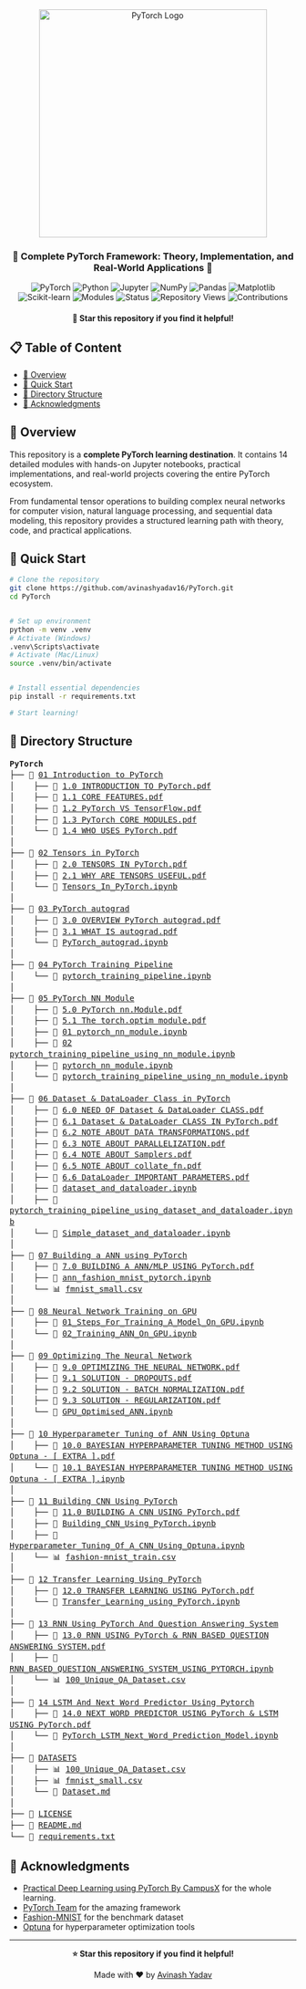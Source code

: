 <div align="center">

<img src="https://raw.githubusercontent.com/pytorch/pytorch/master/docs/source/_static/img/pytorch-logo-dark.png" width="400" alt="PyTorch Logo"/>

<h3> 🎯 Complete PyTorch Framework: Theory, Implementation, and Real-World Applications 🎯 </h3>

<p>
<img src="https://img.shields.io/badge/PyTorch-EE4C2C?style=for-the-badge&logo=PyTorch&logoColor=white" alt="PyTorch"/>
<img src="https://img.shields.io/badge/Python-3776AB?style=for-the-badge&logo=python&logoColor=white" alt="Python"/>
<img src="https://img.shields.io/badge/Jupyter-F37626.svg?style=for-the-badge&logo=Jupyter&logoColor=white" alt="Jupyter"/>
<img src="https://img.shields.io/badge/NumPy-013243?style=for-the-badge&logo=numpy&logoColor=white" alt="NumPy"/>
<img src="https://img.shields.io/badge/Pandas-150458?style=for-the-badge&logo=pandas&logoColor=white" alt="Pandas"/>
<img src="https://img.shields.io/badge/Matplotlib-11557c?style=for-the-badge&logo=matplotlib&logoColor=white" alt="Matplotlib"/>
<img src="https://img.shields.io/badge/scikit--learn-F7931E?style=for-the-badge&logo=scikit-learn&logoColor=white" alt="Scikit-learn"/>
<img src="https://img.shields.io/badge/Modules-14-brightgreen?style=for-the-badge&logo=book&logoColor=white" alt="Modules"/>
<img src="https://img.shields.io/badge/Status-Active-success?style=for-the-badge&logo=check-circle&logoColor=white" alt="Status"/>
<img title="Repository Views" src="https://hits.seeyoufarm.com/api/count/incr/badge.svg?url=https://github.com/avinashyadav16/PyTorch&title=Repo+Views&style=for-the-badge" alt="Repository Views"/>
<img src="https://img.shields.io/badge/Contributions-Welcome-blueviolet?style=for-the-badge&logo=git&logoColor=white" alt="Contributions"/>
</p>

<h4>
<strong>🌟 Star this repository if you find it helpful!</strong><br/>
</h4>

</div>

## 📋 Table of Content

- [🎯 Overview](#-overview)
- [🚀 Quick Start](#-quick-start)
- [📁 Directory Structure](#-directory-structure)
- [🙏 Acknowledgments](#-acknowledgments)

## 🎯 Overview

This repository is a **complete PyTorch learning destination**. It contains 14 detailed modules with hands-on Jupyter notebooks, practical implementations, and real-world projects covering the entire PyTorch ecosystem.

From fundamental tensor operations to building complex neural networks for computer vision, natural language processing, and sequential data modeling, this repository provides a structured learning path with theory, code, and practical applications.

## 🚀 Quick Start

```bash
# Clone the repository
git clone https://github.com/avinashyadav16/PyTorch.git
cd PyTorch


# Set up environment
python -m venv .venv
# Activate (Windows)
.venv\Scripts\activate
# Activate (Mac/Linux)
source .venv/bin/activate


# Install essential dependencies
pip install -r requirements.txt

# Start learning!
```

## 📁 Directory Structure

<div style="font-family: 'Monaco', 'Menlo', 'Ubuntu Mono', monospace; font-size: 14px; line-height: 1.4;">

**PyTorch**<br/>
├── 📂 [01 Introduction to PyTorch](./01%20Introduction%20to%20PyTorch/)<br/>
│&nbsp;&nbsp;&nbsp;&nbsp;├── 📄 [1.0 INTRODUCTION TO PyTorch.pdf](./01%20Introduction%20to%20PyTorch/1.0%20INTRODUCTION%20TO%20PyTorch.pdf)<br/>
│&nbsp;&nbsp;&nbsp;&nbsp;├── 📄 [1.1 CORE FEATURES.pdf](01%20Introduction%20to%20PyTorch/1.1%20CORE%20FEATURES.pdf)<br/>
│&nbsp;&nbsp;&nbsp;&nbsp;├── 📄 [1.2 PyTorch VS TensorFlow.pdf](01%20Introduction%20to%20PyTorch/1.2%20PyTorch%20VS%20TensorFlow.pdf)<br/>
│&nbsp;&nbsp;&nbsp;&nbsp;├── 📄 [1.3 PyTorch CORE MODULES.pdf](01%20Introduction%20to%20PyTorch/1.3%20PyTorch%20CORE%20MODULES.pdf)<br/>
│&nbsp;&nbsp;&nbsp;&nbsp;└── 📄 [1.4 WHO USES PyTorch.pdf](01%20Introduction%20to%20PyTorch/1.4%20WHO%20USES%20PyTorch.pdf)<br/>
│<br/>
├── 📂 [02 Tensors in PyTorch](02%20Tensors%20in%20PyTorch/)<br/>
│&nbsp;&nbsp;&nbsp;&nbsp;├── 📄 [2.0 TENSORS IN PyTorch.pdf](02%20Tensors%20in%20PyTorch/2.0%20TENSORS%20IN%20PyTorch.pdf)<br/>
│&nbsp;&nbsp;&nbsp;&nbsp;├── 📄 [2.1 WHY ARE TENSORS USEFUL.pdf](02%20Tensors%20in%20PyTorch/2.1%20WHY%20ARE%20TENSORS%20USEFUL.pdf)<br/>
│&nbsp;&nbsp;&nbsp;&nbsp;└── 📓 [Tensors_In_PyTorch.ipynb](02%20Tensors%20in%20PyTorch/Tensors_In_PyTorch.ipynb)<br/>
│<br/>
├── 📂 [03 PyTorch autograd](03%20PyTorch%20autograd/)<br/>
│&nbsp;&nbsp;&nbsp;&nbsp;├── 📄 [3.0 OVERVIEW PyTorch autograd.pdf](03%20PyTorch%20autograd/3.0%20OVERVIEW%20PyTorch%20%60autograd%60.pdf)<br/>
│&nbsp;&nbsp;&nbsp;&nbsp;├── 📄 [3.1 WHAT IS autograd.pdf](03%20PyTorch%20autograd/3.1%20WHAT%20IS%20%60autograd%60.pdf)<br/>
│&nbsp;&nbsp;&nbsp;&nbsp;└── 📓 [PyTorch_autograd.ipynb](03%20PyTorch%20autograd/PyTorch_autograd.ipynb)<br/>
│<br/>
├── 📂 [04 PyTorch Training Pipeline](04%20PyTorch%20Training%20Pipeline/)<br/>
│&nbsp;&nbsp;&nbsp;&nbsp;└── 📓 [pytorch_training_pipeline.ipynb](04%20PyTorch%20Training%20Pipeline/pytorch_training_pipeline.ipynb)<br/>
│<br/>
├── 📂 [05 PyTorch NN Module](05%20PyTorch%20NN%20Module/)<br/>
│&nbsp;&nbsp;&nbsp;&nbsp;├── 📄 [5.0 PyTorch nn.Module.pdf](05%20PyTorch%20NN%20Module/5.0%20PyTorch%20%60nn.Module%60.pdf)<br/>
│&nbsp;&nbsp;&nbsp;&nbsp;├── 📄 [5.1 The torch.optim module.pdf](05%20PyTorch%20NN%20Module/5.1%20The%20%60torch.optim%60%20module.pdf)<br/>
│&nbsp;&nbsp;&nbsp;&nbsp;├── 📓 [01 pytorch_nn_module.ipynb](05%20PyTorch%20NN%20Module/01%20pytorch_nn_module.ipynb)<br/>
│&nbsp;&nbsp;&nbsp;&nbsp;├── 📓 [02 pytorch_training_pipeline_using_nn_module.ipynb](05%20PyTorch%20NN%20Module/02%20pytorch_training_pipeline_using_nn_module.ipynb)<br/>
│&nbsp;&nbsp;&nbsp;&nbsp;├── 📓 [pytorch_nn_module.ipynb](05%20PyTorch%20NN%20Module/pytorch_nn_module.ipynb)<br/>
│&nbsp;&nbsp;&nbsp;&nbsp;└── 📓 [pytorch_training_pipeline_using_nn_module.ipynb](05%20PyTorch%20NN%20Module/pytorch_training_pipeline_using_nn_module.ipynb)<br/>
│<br/>
├── 📂 [06 Dataset & DataLoader Class in PyTorch](06%20Dataset%20%26%20DataLoader%20Class%20in%20PyTorch/)<br/>
│&nbsp;&nbsp;&nbsp;&nbsp;├── 📄 [6.0 NEED OF Dataset & DataLoader CLASS.pdf](06%20Dataset%20%26%20DataLoader%20Class%20in%20PyTorch/6.0%20NEED%20OF%20Dataset%20%26%20DataLoader%20CLASS.pdf)<br/>
│&nbsp;&nbsp;&nbsp;&nbsp;├── 📄 [6.1 Dataset & DataLoader CLASS IN PyTorch.pdf](06%20Dataset%20%26%20DataLoader%20Class%20in%20PyTorch/6.1%20Dataset%20%26%20DataLoader%20CLASS%20IN%20PyTorch.pdf)<br/>
│&nbsp;&nbsp;&nbsp;&nbsp;├── 📄 [6.2 NOTE ABOUT DATA TRANSFORMATIONS.pdf](06%20Dataset%20%26%20DataLoader%20Class%20in%20PyTorch/6.2%20NOTE%20ABOUT%20DATA%20TRANSFORMATIONS.pdf)<br/>
│&nbsp;&nbsp;&nbsp;&nbsp;├── 📄 [6.3 NOTE ABOUT PARALLELIZATION.pdf](06%20Dataset%20%26%20DataLoader%20Class%20in%20PyTorch/6.3%20NOTE%20ABOUT%20PARALLELIZATION.pdf)<br/>
│&nbsp;&nbsp;&nbsp;&nbsp;├── 📄 [6.4 NOTE ABOUT Samplers.pdf](06%20Dataset%20%26%20DataLoader%20Class%20in%20PyTorch/6.4%20NOTE%20ABOUT%20Samplers.pdf)<br/>
│&nbsp;&nbsp;&nbsp;&nbsp;├── 📄 [6.5 NOTE ABOUT collate_fn.pdf](06%20Dataset%20%26%20DataLoader%20Class%20in%20PyTorch/6.5%20NOTE%20ABOUT%20%60collate_fn%60.pdf)<br/>
│&nbsp;&nbsp;&nbsp;&nbsp;├── 📄 [6.6 DataLoader IMPORTANT PARAMETERS.pdf](06%20Dataset%20%26%20DataLoader%20Class%20in%20PyTorch/6.6%20DataLoader%20IMPORTANT%20PARAMETERS.pdf)<br/>
│&nbsp;&nbsp;&nbsp;&nbsp;├── 📓 [dataset_and_dataloader.ipynb](06%20Dataset%20%26%20DataLoader%20Class%20in%20PyTorch/dataset_and_dataloader.ipynb)<br/>
│&nbsp;&nbsp;&nbsp;&nbsp;├── 📓 [pytorch_training_pipeline_using_dataset_and_dataloader.ipynb](06%20Dataset%20%26%20DataLoader%20Class%20in%20PyTorch/pytorch_training_pipeline_using_dataset_and_dataloader.ipynb)<br/>
│&nbsp;&nbsp;&nbsp;&nbsp;└── 📓 [Simple_dataset_and_dataloader.ipynb](06%20Dataset%20%26%20DataLoader%20Class%20in%20PyTorch/Simple_dataset_and_dataloader.ipynb)<br/>
│<br/>
├── 📂 [07 Building a ANN using PyTorch](07%20Building%20a%20ANN%20using%20PyTorch/)<br/>
│&nbsp;&nbsp;&nbsp;&nbsp;├── 📄 [7.0 BUILDING A ANN/MLP USING PyTorch.pdf](07%20Building%20a%20ANN%20using%20PyTorch/7.0%20BUILDING%20A%20ANNMLP%20USING%20PyTorch.pdf)<br/>
│&nbsp;&nbsp;&nbsp;&nbsp;├── 📓 [ann_fashion_mnist_pytorch.ipynb](07%20Building%20a%20ANN%20using%20PyTorch/ann_fashion_mnist_pytorch.ipynb)<br/>
│&nbsp;&nbsp;&nbsp;&nbsp;└── 📊 [fmnist_small.csv](07%20Building%20a%20ANN%20using%20PyTorch/fmnist_small.csv)<br/>
│<br/>
├── 📂 [08 Neural Network Training on GPU](08%20Neural%20Network%20Training%20on%20GPU/)<br/>
│&nbsp;&nbsp;&nbsp;&nbsp;├── 📓 [01_Steps_For_Training_A_Model_On_GPU.ipynb](08%20Neural%20Network%20Training%20on%20GPU/01_Steps_For_Training_A_Model_On_GPU.ipynb)<br/>
│&nbsp;&nbsp;&nbsp;&nbsp;└── 📓 [02_Training_ANN_On_GPU.ipynb](08%20Neural%20Network%20Training%20on%20GPU/02_Training_ANN_On_GPU.ipynb)<br/>
│<br/>
├── 📂 [09 Optimizing The Neural Network](09%20Optimizing%20The%20Neural%20Network/)<br/>
│&nbsp;&nbsp;&nbsp;&nbsp;├── 📄 [9.0 OPTIMIZING THE NEURAL NETWORK.pdf](09%20Optimizing%20The%20Neural%20Network/9.0%20OPTIMIZING%20THE%20NEURAL%20NETWORK.pdf)<br/>
│&nbsp;&nbsp;&nbsp;&nbsp;├── 📄 [9.1 SOLUTION - DROPOUTS.pdf](09%20Optimizing%20The%20Neural%20Network/9.1%20SOLUTION%20-%20DROPOUTS.pdf)<br/>
│&nbsp;&nbsp;&nbsp;&nbsp;├── 📄 [9.2 SOLUTION - BATCH NORMALIZATION.pdf](09%20Optimizing%20The%20Neural%20Network/9.2%20SOLUTION%20-%20BATCH%20NORMALIZATION.pdf)<br/>
│&nbsp;&nbsp;&nbsp;&nbsp;├── 📄 [9.3 SOLUTION - REGULARIZATION.pdf](09%20Optimizing%20The%20Neural%20Network/9.3%20SOLUTION%20-%20REGULARIZATION.pdf)<br/>
│&nbsp;&nbsp;&nbsp;&nbsp;└── 📓 [GPU_Optimised_ANN.ipynb](09%20Optimizing%20The%20Neural%20Network/GPU_Optimised_ANN.ipynb)<br/>
│<br/>
├── 📂 [10 Hyperparameter Tuning of ANN Using Optuna](10%20Hyperparameter%20Tuning%20of%20ANN%20Using%20Optuna/)<br/>
│&nbsp;&nbsp;&nbsp;&nbsp;├── 📄 [10.0 BAYESIAN HYPERPARAMETER TUNING METHOD USING Optuna - [ EXTRA ].pdf](10%20Hyperparameter%20Tuning%20of%20ANN%20Using%20Optuna/10.0%20BAYESIAN%20HYPERPARAMETER%20TUNING%20METHOD%20USING%20Optuna%20-%20%5B%20EXTRA%20%5D.pdf)<br/>
│&nbsp;&nbsp;&nbsp;&nbsp;└── 📓 [10.1 BAYESIAN HYPERPARAMETER TUNING METHOD USING Optuna - [ EXTRA ].ipynb](10%20Hyperparameter%20Tuning%20of%20ANN%20Using%20Optuna/10.1%20BAYESIAN%20HYPERPARAMETER%20TUNING%20METHOD%20USING%20Optuna%20-%20%5B%20EXTRA%20%5D.ipynb)<br/>
│<br/>
├── 📂 [11 Building CNN Using PyTorch](11%20Building%20CNN%20Using%20PyTorch/)<br/>
│&nbsp;&nbsp;&nbsp;&nbsp;├── 📄 [11.0 BUILDING A CNN USING PyTorch.pdf](11%20Building%20CNN%20Using%20PyTorch/11.0%20BUILDING%20A%20CNN%20USING%20PyTorch.pdf)<br/>
│&nbsp;&nbsp;&nbsp;&nbsp;├── 📓 [Building_CNN_Using_PyTorch.ipynb](11%20Building%20CNN%20Using%20PyTorch/Building_CNN_Using_PyTorch.ipynb)<br/>
│&nbsp;&nbsp;&nbsp;&nbsp;├── 📓 [Hyperparameter_Tuning_Of_A_CNN_Using_Optuna.ipynb](11%20Building%20CNN%20Using%20PyTorch/Hyperparameter_Tuning_Of_A_CNN_Using_Optuna.ipynb)<br/>
│&nbsp;&nbsp;&nbsp;&nbsp;└── 📊 [fashion-mnist_train.csv](11%20Building%20CNN%20Using%20PyTorch/fashion-mnist_train.csv)<br/>
│<br/>
├── 📂 [12 Transfer Learning Using PyTorch](12%20Transfer%20Learning%20Using%20PyTorch/)<br/>
│&nbsp;&nbsp;&nbsp;&nbsp;├── 📄 [12.0 TRANSFER LEARNING USING PyTorch.pdf](12%20Transfer%20Learning%20Using%20PyTorch/12.0%20TRANSFER%20LEARNING%20USING%20PyTorch.pdf)<br/>
│&nbsp;&nbsp;&nbsp;&nbsp;└── 📓 [Transfer_Learning_using_PyTorch.ipynb](12%20Transfer%20Learning%20Using%20PyTorch/Transfer_Learning_using_PyTorch.ipynb)<br/>
│<br/>
├── 📂 [13 RNN Using PyTorch And Question Answering System](13%20RNN%20Using%20PyTorch%20And%20Question%20Answering%20System/)<br/>
│&nbsp;&nbsp;&nbsp;&nbsp;├── 📄 [13.0 RNN USING PyTorch & RNN BASED QUESTION ANSWERING SYSTEM.pdf](13%20RNN%20Using%20PyTorch%20And%20Question%20Answering%20System/13.0%20RNN%20USING%20PyTorch%20%26%20RNN%20BASED%20QUESTION%20ANSWERING%20SYSTEM.pdf)<br/>
│&nbsp;&nbsp;&nbsp;&nbsp;├── 📓 [RNN_BASED_QUESTION_ANSWERING_SYSTEM_USING_PYTORCH.ipynb](13%20RNN%20Using%20PyTorch%20And%20Question%20Answering%20System/RNN_BASED_QUESTION_ANSWERING_SYSTEM_USING_PYTORCH.ipynb)<br/>
│&nbsp;&nbsp;&nbsp;&nbsp;└── 📊 [100_Unique_QA_Dataset.csv](13%20RNN%20Using%20PyTorch%20And%20Question%20Answering%20System/100_Unique_QA_Dataset.csv)<br/>
│<br/>
├── 📂 [14 LSTM And Next Word Predictor Using Pytorch](14%20LSTM%20And%20Next%20Word%20Predictor%20Using%20Pytorch/)<br/>
│&nbsp;&nbsp;&nbsp;&nbsp;├── 📄 [14.0 NEXT WORD PREDICTOR USING PyTorch & LSTM USING PyTorch.pdf](14%20LSTM%20And%20Next%20Word%20Predictor%20Using%20Pytorch/14.0%20NEXT%20WORD%20PREDICTOR%20USING%20PyTorch%20%26%20LSTM%20USING%20PyTorch.pdf)<br/>
│&nbsp;&nbsp;&nbsp;&nbsp;└── 📓 [PyTorch_LSTM_Next_Word_Prediction_Model.ipynb](14%20LSTM%20And%20Next%20Word%20Predictor%20Using%20Pytorch/PyTorch_LSTM_Next_Word_Prediction_Model.ipynb)<br/>
│<br/>
├── 📂 [DATASETS](DATASETS/)<br/>
│&nbsp;&nbsp;&nbsp;&nbsp;├── 📊 [100_Unique_QA_Dataset.csv](DATASETS/100_Unique_QA_Dataset.csv)<br/>
│&nbsp;&nbsp;&nbsp;&nbsp;├── 📊 [fmnist_small.csv](DATASETS/fmnist_small.csv)<br/>
│&nbsp;&nbsp;&nbsp;&nbsp;└── 📄 [Dataset.md](DATASETS/Dataset.md)<br/>
│<br/>
├── 📄 [LICENSE](LICENSE)<br/>
├── 📄 [README.md](README.md)<br/>
└── 📄 [requirements.txt](requirements.txt)

</div>

## 🙏 Acknowledgments

- [Practical Deep Learning using PyTorch By CampusX](https://youtube.com/playlist?list=PLKnIA16_Rmvboy8bmDCjwNHgTaYH2puK7&feature=shared) for the whole learning.
- [PyTorch Team](https://pytorch.org/) for the amazing framework
- [Fashion-MNIST](https://github.com/zalandoresearch/fashion-mnist) for the benchmark dataset
- [Optuna](https://optuna.org/) for hyperparameter optimization tools

---

<div align="center">

**⭐ Star this repository if you find it helpful!**

Made with ❤️ by [Avinash Yadav](https://github.com/avinashyadav16)

</div>

